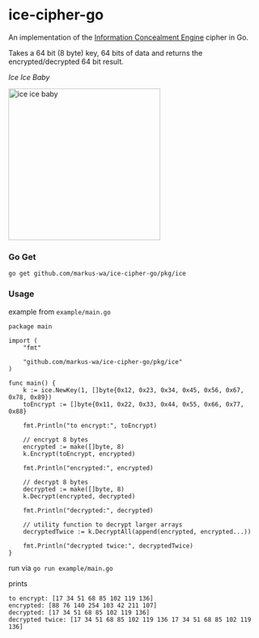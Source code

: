 # ice-cipher-go

An implementation of the [Information Concealment Engine](https://en.wikipedia.org/wiki/ICE_(cipher)) cipher in Go.

Takes a 64 bit (8 byte) key, 64 bits of data and returns the encrypted/decrypted 64 bit result.

_Ice Ice Baby_

<img src="https://user-images.githubusercontent.com/5138316/151227751-f2772f85-c311-41b8-99b4-6cc73379902c.png" alt="ice ice baby" width="300"/>

### Go Get

    go get github.com/markus-wa/ice-cipher-go/pkg/ice
    
### Usage

example from `example/main.go`

```
package main

import (
    "fmt"

    "github.com/markus-wa/ice-cipher-go/pkg/ice"
)

func main() {
	k := ice.NewKey(1, []byte{0x12, 0x23, 0x34, 0x45, 0x56, 0x67, 0x78, 0x89})
	toEncrypt := []byte{0x11, 0x22, 0x33, 0x44, 0x55, 0x66, 0x77, 0x88}

	fmt.Println("to encrypt:", toEncrypt)
    
	// encrypt 8 bytes
	encrypted := make([]byte, 8)
    k.Encrypt(toEncrypt, encrypted)
    
	fmt.Println("encrypted:", encrypted)
    
	// decrypt 8 bytes
	decrypted := make([]byte, 8)
	k.Decrypt(encrypted, decrypted)
    
	fmt.Println("decrypted:", decrypted)
	
	// utility function to decrypt larger arrays
    decryptedTwice := k.DecryptAll(append(encrypted, encrypted...))

	fmt.Println("decrypted twice:", decryptedTwice)
}
```

run via `go run example/main.go`

prints

```
to encrypt: [17 34 51 68 85 102 119 136]
encrypted: [88 76 140 254 103 42 211 107]
decrypted: [17 34 51 68 85 102 119 136]
decrypted twice: [17 34 51 68 85 102 119 136 17 34 51 68 85 102 119 136]
```
